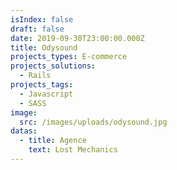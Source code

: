 ```yaml
---
isIndex: false
draft: false
date: 2019-09-30T23:00:00.000Z
title: Odysound
projects_types: E-commerce
projects_solutions:
  - Rails
projects_tags:
  - Javascript
  - SASS
image:
  src: /images/uploads/odysound.jpg
datas:
  - title: Agence
    text: Lost Mechanics
---
```

